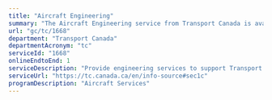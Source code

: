 ```yaml
---
title: "Aircraft Engineering"
summary: "The Aircraft Engineering service from Transport Canada is available end-to-end online, according to the GC Service Inventory."
url: "gc/tc/1668"
department: "Transport Canada"
departmentAcronym: "tc"
serviceId: "1668"
onlineEndtoEnd: 1
serviceDescription: "Provide engineering services to support Transport Canada, Department of Fisheries and Oceans, Department of National Defence and other government departments and agencies."
serviceUrl: "https://tc.canada.ca/en/info-source#sec1c"
programDescription: "Aircraft Services"
---
```

